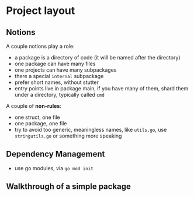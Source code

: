 # Project layout

## Notions

A couple notions play a role:

* a package is a directory of code (it will be named after the directory)
* one package can have many files
* one projects can have many subpackages
* there a special `internal` subpackage
* prefer short names, without stutter
* entry points live in package main, if you have many of them, shard them under a directory, typically called `cmd`  

A couple of **non-rules**:

* one struct, one file
* one package, one file
* try to avoid too generic, meaningless names, like `utils.go`, use
  `stringutils.go` or something more speaking
 

## Dependency Management

* use go modules, via `go mod init`

## Walkthrough of a simple package

